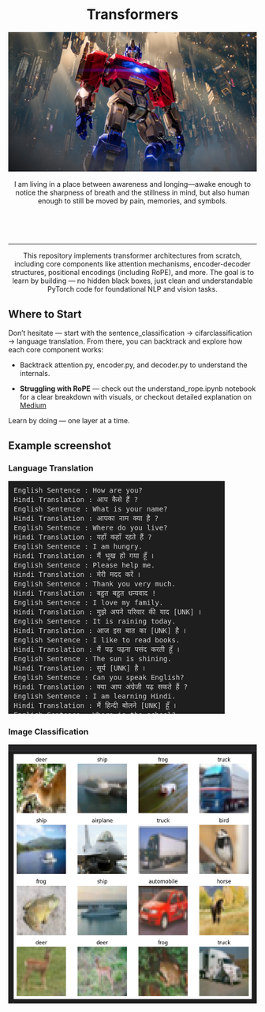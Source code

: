 <h1 align='center'>Transformers</h1>

![Transformer](https://github.com/Lakshit-Karsoliya/LoveTranscendsAllTransformer/blob/main/assets/tf.jpg)
<p align='center'>
I am living in a place between awareness and longing—awake enough to notice the sharpness of breath and the stillness in mind, but also human enough to still be moved by pain, memories, and symbols.
</p>
<br><br><br><hr>
<p align='center'>This repository implements transformer architectures from scratch, including core components like attention mechanisms, encoder-decoder structures, positional encodings (including RoPE), and more.
The goal is to learn by building — no hidden black boxes, just clean and understandable PyTorch code for foundational NLP and vision tasks.</p>

## Where to Start

Don’t hesitate — start with the sentence_classification -> cifarclassification -> language translation. From there, you can backtrack and explore how each core component works:

- Backtrack attention.py, encoder.py, and decoder.py to understand the internals.

- **Struggling with RoPE** — check out the understand_rope.ipynb notebook for a clear breakdown with visuals, or checkout detailed explanation on [Medium](https://medium.com/@lakshitkumar220/rotary-positional-encoding-how-it-encodes-positional-information-c899bd643a08)

Learn by doing — one layer at a time.

## Example screenshot
### Language Translation
![Language Translation Screenshot](https://github.com/Lakshit-Karsoliya/LoveTranscendsAllTransformer/blob/main/assets/Screenshot%20from%202025-05-12%2010-59-19.png)

### Image Classification 
![Image Classificaiton Screenshot](https://github.com/Lakshit-Karsoliya/LoveTranscendsAllTransformer/blob/main/assets/Screenshot%20from%202025-05-12%2010-59-53.png)
